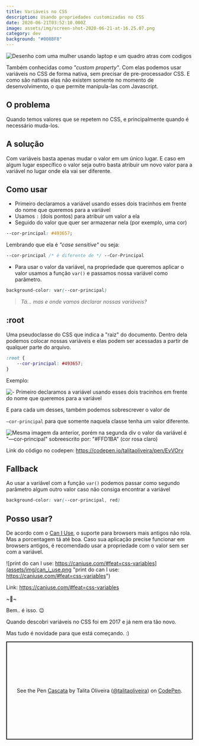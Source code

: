 ```yaml
---
title: Variáveis no CSS
description: Usando propriedades customizadas no CSS
date: 2020-06-21T03:52:10.000Z
image: assets/img/screen-shot-2020-06-21-at-16.25.07.png
category: dev
background: "#008BF8"
---
```

![Desenho com uma mulher usando laptop e um quadro atras com codigos](assets/img/screen-shot-2020-06-21-at-16.25.07.png "Desenho com uma mulher usando laptop e um quadro atras com codigos")

Também conhecidas como *"custom property"*. Com elas podemos usar variáveis no CSS de forma nativa, sem precisar de pre-processador CSS. E como são nativas elas não existem somente no momento de desenvolvimento, o que permite manipula-las com Javascript.

## O problema

Quando temos valores que se repetem no CSS, e principalmente quando é necessário muda-los.

## A solução

Com variáveis basta apenas mudar o valor em um único lugar. E caso em algum lugar específico o valor seja outro basta atribuir um novo valor para a variável no lugar onde ela vai ser diferente.

## Como usar

* Primeiro declaramos a variável usando esses dois tracinhos em frente do nome que queremos para a variável
* Usamos `:` (dois pontos) para atribuir um valor a ela
* Seguido do valor que quer ser armazenar nela (por exemplo, uma cor)

```css
--cor-principal: #493657;
```

Lembrando que ela é *"case sensitive"* ou seja:

```css
--cor-principal /* é diferente de */ --Cor-Principal
```

* Para usar o valor da variável, na propriedade que queremos aplicar o valor usamos a função `var()` e passamos nossa variável como parâmetro.

```css
background-color: var(--cor-principal)
```

> *Tá... mas e onde vamos declarar nossas variáveis?*

## :root

Uma pseudoclasse do CSS que indica a "raiz" do documento. Dentro dela podemos colocar nossas variáveis e elas podem ser acessadas a partir de qualquer parte do arquivo.

```css
:root {
	--cor-principal: #493657;
}
```

Exemplo:

![- Primeiro declaramos a variável usando esses dois tracinhos em frente do nome que queremos para a variável](assets/img/variaveis_css1.png "- Primeiro declaramos a variável usando esses dois tracinhos em frente do nome que queremos para a variável")

E para cada um desses, também podemos sobrescrever o valor de

`—cor-principal` para que somente naquela classe tenha um valor diferente.

![Mesma imagem da anterior, porém na segunda div o valor da variável é "—cor-principal" sobreescrito por: "#FFD1BA" (cor rosa claro)](assets/img/variaveis_css2.png "Mesma imagem da anterior, porém na segunda div o valor da variável é \\\"—cor-principal\\\" sobreescrito por: \\\"#FFD1BA\\\" (cor rosa claro)")

Link do código no codepen: [](https://codepen.io/talitaoliveira/pen/EvVOrv)<https://codepen.io/talitaoliveira/pen/EvVOrv>

## Fallback

Ao usar a variável com a função `var()` podemos passar como segundo parâmetro algum outro valor caso não consiga encontrar a variável

```css
background-color: var(--cor-principal, red)
```

## Posso usar?

De acordo com o [Can I Use](https://caniuse.com/#feat=css-variables), o suporte para browsers mais antigos não rola. Mas a porcentagem tá até boa. Caso sua aplicação precise funcionar em browsers antigos, é recomendado usar a propriedade com o valor sem ser com a variável.

![print do can I use: https://caniuse.com/#feat=css-variables](assets/img/can_i_use.png "print do can I use: https://caniuse.com/#feat=css-variables")

Link: [](https://caniuse.com/#feat=css-variables)<https://caniuse.com/#feat=css-variables>

\~🌟\~

Bem.. é isso. 😉

Quando descobri variáveis no CSS foi em 2017 e já nem era tão novo.

Mas tudo é novidade para que está começando. :)

<p class="codepen" data-height="265" data-theme-id="dark" data-default-tab="css,result" data-user="talitaoliveira" data-slug-hash="EvVOrv" style="height: 265px; box-sizing: border-box; display: flex; align-items: center; justify-content: center; border: 2px solid; margin: 1em 0; padding: 1em;" data-pen-title="Cascata"> <span>See the Pen <a href="[](https://codepen.io/talitaoliveira/pen/EvVOrv)<https://codepen.io/talitaoliveira/pen/EvVOrv>"> Cascata</a> by Talita Oliveira (<a href="[](https://codepen.io/talitaoliveira)<https://codepen.io/talitaoliveira>">@talitaoliveira</a>) on <a href="[](https://codepen.io/)<https://codepen.io>">CodePen</a>.</span> </p> <script async src="\\[](https://static.codepen.io/assets/embed/ei.js)<https://static.codepen.io/assets/embed/ei.js>"></script>